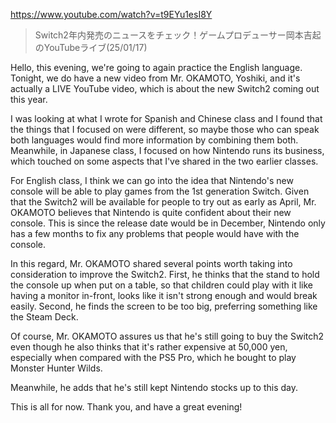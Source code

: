 https://www.youtube.com/watch?v=t9EYu1esI8Y

>  Switch2年内発売のニュースをチェック！ゲームプロデューサー岡本吉起のYouTubeライブ(25/01/17) 

Hello, this evening, we're going to again practice the English language. Tonight, we do have a new video from Mr. OKAMOTO, Yoshiki, and it's actually a LIVE YouTube video, which is about the new Switch2 coming out this year.

I was looking at what I wrote for Spanish and Chinese class and I found that the things that I focused on were different, so maybe those who can speak both languages would find more information by combining them both. Meanwhile, in Japanese class, I focused on how Nintendo runs its business, which touched on some aspects that I've shared in the two earlier classes.

For English class, I think we can go into the idea that Nintendo's new console will be able to play games from the 1st generation Switch. Given that the Switch2 will be available for people to try out as early as April, Mr. OKAMOTO believes that Nintendo is quite confident about their new console. This is since the release date would be in December, Nintendo only has a few months to fix any problems that people would have with the console.

In this regard, Mr. OKAMOTO shared several points worth taking into consideration to improve the Switch2. First, he thinks that the stand to hold the console up when put on a table, so that children could play with it like having a monitor in-front, looks like it isn't strong enough and would break easily. Second, he finds the screen to be too big, preferring something like the Steam Deck.

Of course, Mr. OKAMOTO assures us that he's still going to buy the Switch2 even though he also thinks that it's rather expensive at 50,000 yen, especially when compared with the PS5 Pro, which he bought to play Monster Hunter Wilds.

Meanwhile, he adds that he's still kept Nintendo stocks up to this day.

This is all for now. Thank you, and have a great evening!

